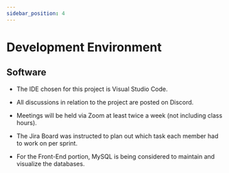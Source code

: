 ```yaml
---
sidebar_position: 4
---
```


# Development Environment

## Software
* The IDE chosen for this project is Visual Studio Code.

* All discussions in relation to the project are posted on Discord.

* Meetings will be held via Zoom at least twice a week (not including class hours).

* The Jira Board was instructed to plan out which task each member had to work on per sprint.

* For the Front-End portion, MySQL is being considered to maintain and visualize the databases.
